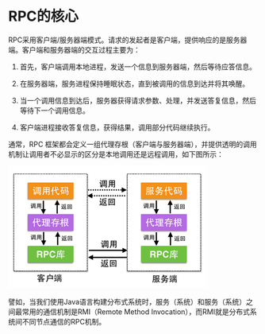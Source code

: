 # RPC的核心

RPC采用客户端/服务器端模式。请求的发起者是客户端，提供响应的是服务器端。客户端和服务器端的交互过程主要为：

1. 首先，客户端调用本地进程，发送一个信息到服务器端，然后等待应答信息。

2. 在服务器端，服务进程保持睡眠状态，直到被调用的信息到达并将其唤醒。

3. 当一个调用信息到达后，服务器获得请求参数、处理，并发送答复信息，然后等待下一个调用信息。

4. 客户端进程接收答复信息，获得结果，调用部分代码继续执行。

通常，RPC 框架都会定义一组代理存根（客户端与服务器端），并提供透明的调用机制让调用者不必显示的区分是本地调用还是远程调用，如下图所示：

<img src="images/micro-service-rpc-400-300.png" />

譬如，当我们使用Java语言构建分布式系统时，服务（系统）和服务（系统）之间最常用的通信机制是RMI（Remote Method Invocation），而RMI就是分布式系统间不同节点通信的RPC机制。
